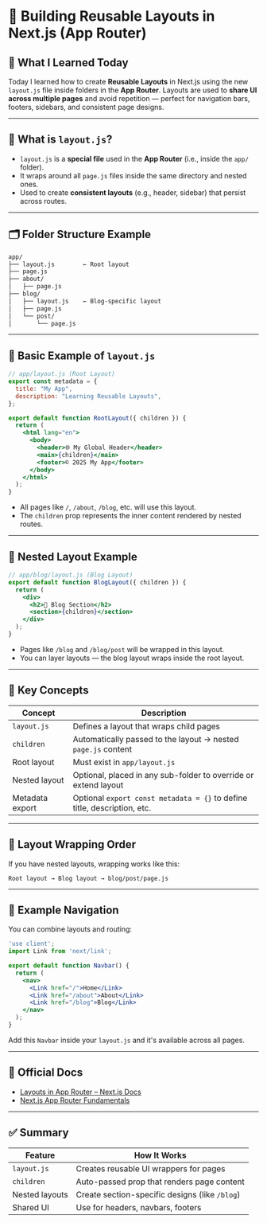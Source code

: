 # 🧱 Building Reusable Layouts in Next.js (App Router)

## 📌 What I Learned Today

Today I learned how to create **Reusable Layouts** in Next.js using the new `layout.js` file inside folders in the **App Router**. Layouts are used to **share UI across multiple pages** and avoid repetition — perfect for navigation bars, footers, sidebars, and consistent page designs.

---

## 🧩 What is `layout.js`?

- `layout.js` is a **special file** used in the **App Router** (i.e., inside the `app/` folder).
- It wraps around all `page.js` files inside the same directory and nested ones.
- Used to create **consistent layouts** (e.g., header, sidebar) that persist across routes.

---

## 🗂 Folder Structure Example

```bash
app/
├── layout.js        ← Root layout
├── page.js
├── about/
│   ├── page.js
├── blog/
│   ├── layout.js    ← Blog-specific layout
│   ├── page.js
│   └── post/
│       └── page.js
```

---

## 📄 Basic Example of `layout.js`

```jsx
// app/layout.js (Root Layout)
export const metadata = {
  title: "My App",
  description: "Learning Reusable Layouts",
};

export default function RootLayout({ children }) {
  return (
    <html lang="en">
      <body>
        <header>🌐 My Global Header</header>
        <main>{children}</main>
        <footer>© 2025 My App</footer>
      </body>
    </html>
  );
}
```

- All pages like `/`, `/about`, `/blog`, etc. will use this layout.
- The `children` prop represents the inner content rendered by nested routes.

---

## 🧱 Nested Layout Example

```jsx
// app/blog/layout.js (Blog Layout)
export default function BlogLayout({ children }) {
  return (
    <div>
      <h2>📝 Blog Section</h2>
      <section>{children}</section>
    </div>
  );
}
```

- Pages like `/blog` and `/blog/post` will be wrapped in this layout.
- You can layer layouts — the blog layout wraps inside the root layout.

---

## 🎯 Key Concepts

| Concept             | Description                                                                 |
|---------------------|-----------------------------------------------------------------------------|
| `layout.js`         | Defines a layout that wraps child pages                                     |
| `children`          | Automatically passed to the layout → nested `page.js` content               |
| Root layout         | Must exist in `app/layout.js`                                               |
| Nested layout       | Optional, placed in any sub-folder to override or extend layout             |
| Metadata export     | Optional `export const metadata = {}` to define title, description, etc.    |

---

## 🔁 Layout Wrapping Order

If you have nested layouts, wrapping works like this:

```
Root layout → Blog layout → blog/post/page.js
```

---

## 🧪 Example Navigation

You can combine layouts and routing:

```jsx
'use client';
import Link from 'next/link';

export default function Navbar() {
  return (
    <nav>
      <Link href="/">Home</Link>
      <Link href="/about">About</Link>
      <Link href="/blog">Blog</Link>
    </nav>
  );
}
```

Add this `Navbar` inside your `layout.js` and it's available across all pages.

---

## 📘 Official Docs

- [Layouts in App Router – Next.js Docs](https://nextjs.org/docs/app/building-your-application/routing/pages-and-layouts)
- [Next.js App Router Fundamentals](https://nextjs.org/learn)

---

## ✅ Summary

| Feature               | How It Works                                  |
|------------------------|-----------------------------------------------|
| `layout.js`            | Creates reusable UI wrappers for pages       |
| `children`             | Auto-passed prop that renders page content    |
| Nested layouts         | Create section-specific designs (like `/blog`) |
| Shared UI              | Use for headers, navbars, footers             |